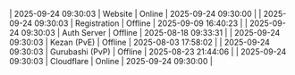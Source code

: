 | 2025-09-24 09:30:03 | Website | Online | 2025-09-24 09:30:00 |
| 2025-09-24 09:30:03 | Registration | Offline | 2025-09-09 16:40:23 |
| 2025-09-24 09:30:03 | Auth Server | Offline | 2025-08-18 09:33:31 |
| 2025-09-24 09:30:03 | Kezan (PvE) | Offline | 2025-08-03 17:58:02 |
| 2025-09-24 09:30:03 | Gurubashi (PvP) | Offline | 2025-08-23 21:44:06 |
| 2025-09-24 09:30:03 | Cloudflare | Online | 2025-09-24 09:30:00 |
